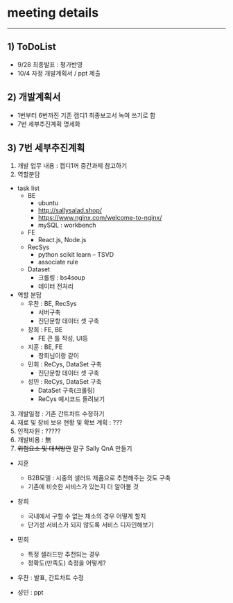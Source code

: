 # meeting details
---
## 1) ToDoList
- 9/28 최종발표 : 평가반영
- 10/4 자정 개발계획서 / ppt 제출

## 2) 개발계획서
- 1번부터 6번까진 기존 캡디1 최종보고서 녹여 쓰기로 함
- 7번 세부추진계획 명세화

## 3) 7번 세부추진계획
1. 개발 업무 내용 : 캡디1꺼 중간과제 참고하기
2. 역할분담
- task list
  - BE
    - ubuntu
    - http://sallysalad.shop/
    - https://www.nginx.com/welcome-to-nginx/
    - mySQL : workbench
  - FE
	  - React.js, Node.js
  - RecSys
    - python scikit learn – TSVD
    - associate rule
  - Dataset
	  - 크롤링 : bs4soup
	  - 데이터 전처리
- 역할 분담
  - 우찬 : BE, RecSys
    - 서버구축
  	- 진단문항 데이터 셋 구축
  - 창희 : FE, BE
    - FE 큰 틀 작성, UI등
  - 지훈 : BE, FE
    - 창희님이랑 같이
  - 민회 : ReCys, DataSet 구축
    - 진단문항 데이터 셋 구축
  - 성민 : ReCys, DataSet 구축
    - DataSet 구축(크롤링)
    - ReCys 예시코드 돌려보기
3. 개발일정 : 기존 간트차트 수정하기
4. 재료 및 장비 보유 현황 및 확보 계획 : ???
5. 인적자원 : ?????
6. 개발비용 : 無
7. ~~위험요소 및 대처방안~~ 말구 Sally QnA 만들기
- 지훈
  - B2B모델 : 시중의 샐러드 제품으로 추천해주는 것도 구축
  - 기존에 비슷한 서비스가 있는지 더 알아볼 것
- 창희
  - 국내에서 구할 수 없는 채소의 경우 어떻게 할지
  - 단기성 서비스가 되지 않도록 서비스 디자인해보기
- 민회
  - 특정 샐러드만 추천되는 경우
  - 정확도(만족도) 측정을 어떻게?

- 우찬 : 발표, 간트차트 수정
- 성민 : ppt
